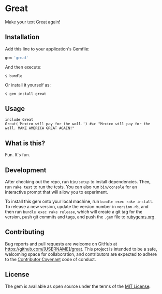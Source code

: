 # Great

Make your text Great again!

## Installation

Add this line to your application's Gemfile:

```ruby
gem 'great'
```

And then execute:

    $ bundle

Or install it yourself as:

    $ gem install great

## Usage

```
include Great
Great('Mexico will pay for the wall.') #=> "Mexico will pay for the wall. MAKE AMERICA GREAT AGAIN!"
```

## What is this?

Fun. It's fun.

## Development

After checking out the repo, run `bin/setup` to install dependencies. Then, run `rake test` to run the tests. You can also run `bin/console` for an interactive prompt that will allow you to experiment.

To install this gem onto your local machine, run `bundle exec rake install`. To release a new version, update the version number in `version.rb`, and then run `bundle exec rake release`, which will create a git tag for the version, push git commits and tags, and push the `.gem` file to [rubygems.org](https://rubygems.org).

## Contributing

Bug reports and pull requests are welcome on GitHub at https://github.com/[USERNAME]/great. This project is intended to be a safe, welcoming space for collaboration, and contributors are expected to adhere to the [Contributor Covenant](http://contributor-covenant.org) code of conduct.


## License

The gem is available as open source under the terms of the [MIT License](http://opensource.org/licenses/MIT).

